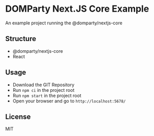 # DOMParty Next.JS Core Example

An example project running the @domparty/nextjs-core

## Structure
- @domparty/nextjs-core
- React

## Usage
- Download the GIT Repository
- Run `npm ci` in the project root
- Run `npm start` in the project root
- Open your browser and go to `http://localhost:5678/`

## License

MIT
